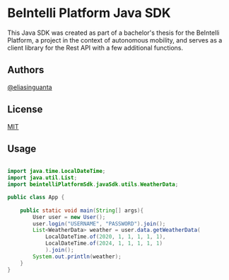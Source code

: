 # BeIntelli Platform Java SDK

This Java SDK was created as part of a bachelor's thesis for the BeIntelli Platform, a project in the context of autonomous mobility, and serves as a client library for the Rest API with a few additional functions.



## Authors

[@eliasinguanta](https://gitlab.com/eliasinguanta)



## License

[MIT](https://opensource.org/license/mit)




## Usage

```java

import java.time.LocalDateTime;
import java.util.List;
import beintelliPlatformSdk.javaSdk.utils.WeatherData;

public class App {
    
    public static void main(String[] args){
        User user = new User();
        user.login("USERNAME", "PASSWORD").join();
        List<WeatherData> weather = user.data.getWeatherData(
            LocalDateTime.of(2020, 1, 1, 1, 1, 1),
            LocalDateTime.of(2024, 1, 1, 1, 1, 1)
            ).join();
        System.out.println(weather);
    }
}

```